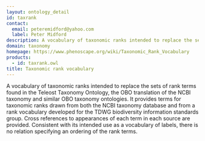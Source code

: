 ```yaml
---
layout: ontology_detail
id: taxrank
contact: 
  email: peteremidford@yahoo.com
  label: Peter Midford
description: A vocabulary of taxonomic ranks intended to replace the sets of rank terms found in the Teleost Taxonomy Ontology, the OBO translation of the NCBI taxonomy and similar OBO taxonomy ontologies.
domain: taxonomy
homepage: https://www.phenoscape.org/wiki/Taxonomic_Rank_Vocabulary
products: 
  - id: taxrank.owl
title: Taxonomic rank vocabulary
---
```


A vocabulary of taxonomic ranks intended to replace the sets of rank terms found in the Teleost Taxonomy Ontology, the OBO translation of the NCBI taxonomy and similar OBO taxonomy ontologies.  It provides terms for taxonomic ranks drawn from both the NCBI taxonomy database and from a rank vocabulary developed for the TDWG biodiversity information standards group.  Cross references to appearances of each term in each source are provided.  Consistent with its intended use as a vocabulary of labels, there is no relation specifying an ordering of the rank terms.
